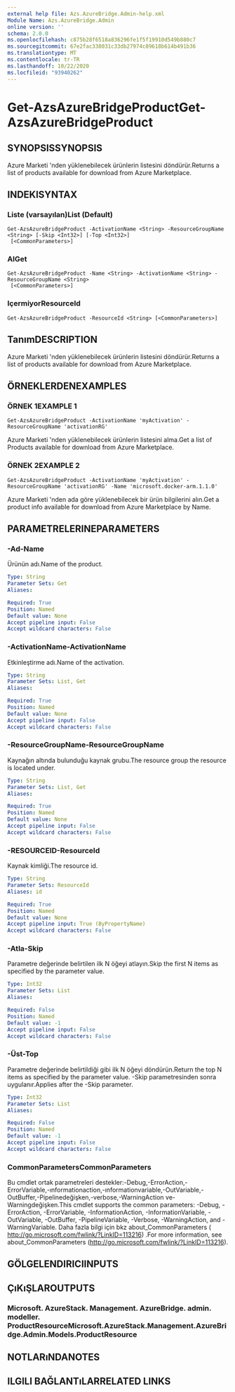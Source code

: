 ```yaml
---
external help file: Azs.AzureBridge.Admin-help.xml
Module Name: Azs.AzureBridge.Admin
online version: ''
schema: 2.0.0
ms.openlocfilehash: c875b28f6518a836296fe1f5f19910d549b880c7
ms.sourcegitcommit: 67e2fac338031c33db27974c89618b614b491b36
ms.translationtype: MT
ms.contentlocale: tr-TR
ms.lasthandoff: 10/22/2020
ms.locfileid: "93940262"
---
```

# <span data-ttu-id="89be4-101">Get-AzsAzureBridgeProduct</span><span class="sxs-lookup"><span data-stu-id="89be4-101">Get-AzsAzureBridgeProduct</span></span>

## <span data-ttu-id="89be4-102">SYNOPSIS</span><span class="sxs-lookup"><span data-stu-id="89be4-102">SYNOPSIS</span></span>
<span data-ttu-id="89be4-103">Azure Marketi 'nden yüklenebilecek ürünlerin listesini döndürür.</span><span class="sxs-lookup"><span data-stu-id="89be4-103">Returns a list of products available for download from Azure Marketplace.</span></span>

## <span data-ttu-id="89be4-104">INDEKI</span><span class="sxs-lookup"><span data-stu-id="89be4-104">SYNTAX</span></span>

### <span data-ttu-id="89be4-105">Liste (varsayılan)</span><span class="sxs-lookup"><span data-stu-id="89be4-105">List (Default)</span></span>
```
Get-AzsAzureBridgeProduct -ActivationName <String> -ResourceGroupName <String> [-Skip <Int32>] [-Top <Int32>]
 [<CommonParameters>]
```

### <span data-ttu-id="89be4-106">Al</span><span class="sxs-lookup"><span data-stu-id="89be4-106">Get</span></span>
```
Get-AzsAzureBridgeProduct -Name <String> -ActivationName <String> -ResourceGroupName <String>
 [<CommonParameters>]
```

### <span data-ttu-id="89be4-107">Içermiyor</span><span class="sxs-lookup"><span data-stu-id="89be4-107">ResourceId</span></span>
```
Get-AzsAzureBridgeProduct -ResourceId <String> [<CommonParameters>]
```

## <span data-ttu-id="89be4-108">Tanım</span><span class="sxs-lookup"><span data-stu-id="89be4-108">DESCRIPTION</span></span>
<span data-ttu-id="89be4-109">Azure Marketi 'nden yüklenebilecek ürünlerin listesini döndürür.</span><span class="sxs-lookup"><span data-stu-id="89be4-109">Returns a list of products available for download from Azure Marketplace.</span></span>

## <span data-ttu-id="89be4-110">ÖRNEKLERDEN</span><span class="sxs-lookup"><span data-stu-id="89be4-110">EXAMPLES</span></span>

### <span data-ttu-id="89be4-111">ÖRNEK 1</span><span class="sxs-lookup"><span data-stu-id="89be4-111">EXAMPLE 1</span></span>
```
Get-AzsAzureBridgeProduct -ActivationName 'myActivation' -ResourceGroupName 'activationRG'
```

<span data-ttu-id="89be4-112">Azure Marketi 'nden yüklenebilecek ürünlerin listesini alma.</span><span class="sxs-lookup"><span data-stu-id="89be4-112">Get a list of Products available for download from Azure Marketplace.</span></span>

### <span data-ttu-id="89be4-113">ÖRNEK 2</span><span class="sxs-lookup"><span data-stu-id="89be4-113">EXAMPLE 2</span></span>
```
Get-AzsAzureBridgeProduct -ActivationName 'myActivation' -ResourceGroupName 'activationRG' -Name 'microsoft.docker-arm.1.1.0'
```

<span data-ttu-id="89be4-114">Azure Marketi 'nden ada göre yüklenebilecek bir ürün bilgilerini alın.</span><span class="sxs-lookup"><span data-stu-id="89be4-114">Get a product info available for download from Azure Marketplace by Name.</span></span>

## <span data-ttu-id="89be4-115">PARAMETRELERINE</span><span class="sxs-lookup"><span data-stu-id="89be4-115">PARAMETERS</span></span>

### <span data-ttu-id="89be4-116">-Ad</span><span class="sxs-lookup"><span data-stu-id="89be4-116">-Name</span></span>
<span data-ttu-id="89be4-117">Ürünün adı.</span><span class="sxs-lookup"><span data-stu-id="89be4-117">Name of the product.</span></span>

```yaml
Type: String
Parameter Sets: Get
Aliases:

Required: True
Position: Named
Default value: None
Accept pipeline input: False
Accept wildcard characters: False
```

### <span data-ttu-id="89be4-118">-ActivationName</span><span class="sxs-lookup"><span data-stu-id="89be4-118">-ActivationName</span></span>
<span data-ttu-id="89be4-119">Etkinleştirme adı.</span><span class="sxs-lookup"><span data-stu-id="89be4-119">Name of the activation.</span></span>

```yaml
Type: String
Parameter Sets: List, Get
Aliases:

Required: True
Position: Named
Default value: None
Accept pipeline input: False
Accept wildcard characters: False
```

### <span data-ttu-id="89be4-120">-ResourceGroupName</span><span class="sxs-lookup"><span data-stu-id="89be4-120">-ResourceGroupName</span></span>
<span data-ttu-id="89be4-121">Kaynağın altında bulunduğu kaynak grubu.</span><span class="sxs-lookup"><span data-stu-id="89be4-121">The resource group the resource is located under.</span></span>

```yaml
Type: String
Parameter Sets: List, Get
Aliases:

Required: True
Position: Named
Default value: None
Accept pipeline input: False
Accept wildcard characters: False
```

### <span data-ttu-id="89be4-122">-RESOURCEID</span><span class="sxs-lookup"><span data-stu-id="89be4-122">-ResourceId</span></span>
<span data-ttu-id="89be4-123">Kaynak kimliği.</span><span class="sxs-lookup"><span data-stu-id="89be4-123">The resource id.</span></span>

```yaml
Type: String
Parameter Sets: ResourceId
Aliases: id

Required: True
Position: Named
Default value: None
Accept pipeline input: True (ByPropertyName)
Accept wildcard characters: False
```

### <span data-ttu-id="89be4-124">-Atla</span><span class="sxs-lookup"><span data-stu-id="89be4-124">-Skip</span></span>
<span data-ttu-id="89be4-125">Parametre değerinde belirtilen ilk N öğeyi atlayın.</span><span class="sxs-lookup"><span data-stu-id="89be4-125">Skip the first N items as specified by the parameter value.</span></span>

```yaml
Type: Int32
Parameter Sets: List
Aliases:

Required: False
Position: Named
Default value: -1
Accept pipeline input: False
Accept wildcard characters: False
```

### <span data-ttu-id="89be4-126">-Üst</span><span class="sxs-lookup"><span data-stu-id="89be4-126">-Top</span></span>
<span data-ttu-id="89be4-127">Parametre değerinde belirtildiği gibi ilk N öğeyi döndürün.</span><span class="sxs-lookup"><span data-stu-id="89be4-127">Return the top N items as specified by the parameter value.</span></span>
<span data-ttu-id="89be4-128">-Skip parametresinden sonra uygulanır.</span><span class="sxs-lookup"><span data-stu-id="89be4-128">Applies after the -Skip parameter.</span></span>

```yaml
Type: Int32
Parameter Sets: List
Aliases:

Required: False
Position: Named
Default value: -1
Accept pipeline input: False
Accept wildcard characters: False
```

### <span data-ttu-id="89be4-129">CommonParameters</span><span class="sxs-lookup"><span data-stu-id="89be4-129">CommonParameters</span></span>
<span data-ttu-id="89be4-130">Bu cmdlet ortak parametreleri destekler:-Debug,-ErrorAction,-ErrorVariable,-ınformationaction,-ınformationvariable,-OutVariable,-OutBuffer,-Pipelinedeğişken,-verbose,-WarningAction ve-Warningdeğişken.</span><span class="sxs-lookup"><span data-stu-id="89be4-130">This cmdlet supports the common parameters: -Debug, -ErrorAction, -ErrorVariable, -InformationAction, -InformationVariable, -OutVariable, -OutBuffer, -PipelineVariable, -Verbose, -WarningAction, and -WarningVariable.</span></span> <span data-ttu-id="89be4-131">Daha fazla bilgi için bkz about_CommonParameters ( http://go.microsoft.com/fwlink/?LinkID=113216) .</span><span class="sxs-lookup"><span data-stu-id="89be4-131">For more information, see about_CommonParameters (http://go.microsoft.com/fwlink/?LinkID=113216).</span></span>

## <span data-ttu-id="89be4-132">GÖLGELENDIRICI</span><span class="sxs-lookup"><span data-stu-id="89be4-132">INPUTS</span></span>

## <span data-ttu-id="89be4-133">ÇıKıŞLAR</span><span class="sxs-lookup"><span data-stu-id="89be4-133">OUTPUTS</span></span>

### <span data-ttu-id="89be4-134">Microsoft. AzureStack. Management. AzureBridge. admin. modeller. ProductResource</span><span class="sxs-lookup"><span data-stu-id="89be4-134">Microsoft.AzureStack.Management.AzureBridge.Admin.Models.ProductResource</span></span>

## <span data-ttu-id="89be4-135">NOTLARıNDA</span><span class="sxs-lookup"><span data-stu-id="89be4-135">NOTES</span></span>

## <span data-ttu-id="89be4-136">ILGILI BAĞLANTıLAR</span><span class="sxs-lookup"><span data-stu-id="89be4-136">RELATED LINKS</span></span>
